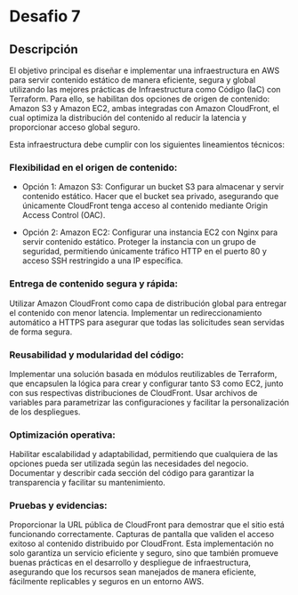 # Desafio 7

## Descripción
El objetivo principal es diseñar e implementar una infraestructura en AWS para servir contenido estático de manera eficiente, segura y global utilizando las mejores prácticas de Infraestructura como Código (IaC) con Terraform. Para ello, se habilitan dos opciones de origen de contenido: Amazon S3 y Amazon EC2, ambas integradas con Amazon CloudFront, el cual optimiza la distribución del contenido al reducir la latencia y proporcionar acceso global seguro.

Esta infraestructura debe cumplir con los siguientes lineamientos técnicos:

### Flexibilidad en el origen de contenido:

-  Opción 1: Amazon S3:
Configurar un bucket S3 para almacenar y servir contenido estático.
Hacer que el bucket sea privado, asegurando que únicamente CloudFront tenga acceso al contenido mediante Origin Access Control (OAC).

- Opción 2: Amazon EC2:
Configurar una instancia EC2 con Nginx para servir contenido estático.
Proteger la instancia con un grupo de seguridad, permitiendo únicamente tráfico HTTP en el puerto 80 y acceso SSH restringido a una IP específica.

### Entrega de contenido segura y rápida:
Utilizar Amazon CloudFront como capa de distribución global para entregar el contenido con menor latencia.
Implementar un redireccionamiento automático a HTTPS para asegurar que todas las solicitudes sean servidas de forma segura.

### Reusabilidad y modularidad del código:
Implementar una solución basada en módulos reutilizables de Terraform, que encapsulen la lógica para crear y configurar tanto S3 como EC2, junto con sus respectivas distribuciones de CloudFront.
Usar archivos de variables para parametrizar las configuraciones y facilitar la personalización de los despliegues.

### Optimización operativa:
Habilitar escalabilidad y adaptabilidad, permitiendo que cualquiera de las opciones pueda ser utilizada según las necesidades del negocio.
Documentar y describir cada sección del código para garantizar la transparencia y facilitar su mantenimiento.

### Pruebas y evidencias:
Proporcionar la URL pública de CloudFront para demostrar que el sitio está funcionando correctamente.
Capturas de pantalla que validen el acceso exitoso al contenido distribuido por CloudFront.
Esta implementación no solo garantiza un servicio eficiente y seguro, sino que también promueve buenas prácticas en el desarrollo y despliegue de infraestructura, asegurando que los recursos sean manejados de manera eficiente, fácilmente replicables y seguros en un entorno AWS.
